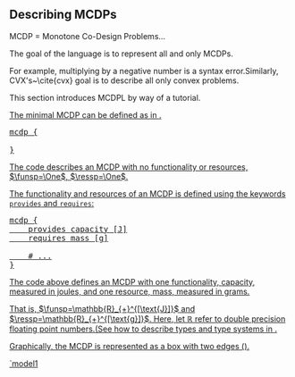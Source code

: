 
## Describing MCDPs

MCDP = Monotone Co-Design Problems...

The goal of the language is to represent all and only MCDPs.

For example, multiplying by a negative number is a syntax error.<footnote>Similarly, CVX's~\cite{cvx} goal is to describe all only convex problems.</footnote>

This section introduces MCDPL by way of a tutorial.

<a href='#this-does-not-exist'/>

The minimal MCDP can be defined as in <a href="#code:empty"/>.


<pre class='mcdp' id='empty' figure-id='code:empty'>
mcdp {

}
</pre>

The code describes an MCDP with no functionality or resources,
$\funsp=\One$, $\ressp=\One$.


The functionality and resources of an MCDP is defined using
the keywords <code>provides</code> and <code>requires</code>:

<pre class='mcdp' id='model1' figure-id='code:model1'>
mcdp {
	provides capacity [J]
	requires mass [g]

	# ...
}
</pre>

The code above defines an MCDP with one functionality, <f>capacity</f>, measured in joules,
and one resource, <r>mass</r>, measured in grams.

That is, $\funsp=\mathbb{R}_{+}^{[\text{J}]}$ and $\ressp=\mathbb{R}_{+}^{[\text{g}]}$. Here, let $\mathbb{R}$ refer to double precision floating point numbers.<footnote>(See how to describe types and type systems in <a href='#sec:types'/>.</footnote>

Graphically, the
MCDP is represented as a box with two edges (<a href="#fig:some"/>).


<render class='ndp_graph_templatized' figure-id="fig:some">
	`model1
</render>
<!--
	The MCDP defined above is, however, unusable, because we have
	not specified how ``capacity`` and ``mass`` relate to one another.
	Graphically, this is represented using purple unconnected arrows:

	<pre class='ndp_graph_expand'>`model1</pre>
-->

### Constant functionality and resources

The MCDP in <a href="#code:model1"/> is not complete, as we have not
defined what constraints <f>capacity</f> and <r>mass</r> must satisfy.

<a href='#code:model2'/> is a minimal example of a complete MCDP.
We have given hard bounds to both <f>capacity</f> and <r>mass</r>.

<col2>
	<pre class='mcdp' id='model2' figure-id="code:model2">
	mcdp {
		provides capacity [J]
		requires mass [g]

		provided capacity ≼ 500 J
		required mass ≽ 100g
	}
	</pre>
	<render class='ndp_graph_enclosed' figure-id="fig:model2">`model2</render>
</col2>

### Querying the model


It is possible to query this minimal example. For example:

	$ mcdp-solve minimal 400J

The answer is:

	Minimal resources needed: mass = ↑ 100 g


If we ask for more than the MCDP can provide:

	$ mcdp-solve minimal 600J

we obtain no solutions (the empty set):

	Minimal resources needed: mass = ↑ {}


### Describing relations between functionality and resources

In MCDPs, functionality and resources can depend on each other using
any monotone relations.

The language MCDPL contains as primitives addition,
multiplication, and division. For example, we can describe a linear relation between
mass and capacity, given by the specific energy, using the following line:

<pre class='mcdp_statements'>
	ρ = 4 J / g
	required mass ≽ provided capacity / ρ
</pre>

In the graphical representation (<a href="#fig:model4"/>), there is now
a connection between <f>capacity</f> and <r>mass</r>, with a DP that
multiplies by the inverse of the specific energy.


<col2>
		<pre class='mcdp' id='model4'>
		mcdp {
			provides capacity [J]
			requires mass [g]

			# specific energy
			ρ = 4 J / g
			required mass ≽ provided capacity / ρ
		}
		</pre>
		<render class='ndp_graph_enclosed'
			figure-id='fig:model4'>`model4</render>
</col2>



### Units

PyMCDP is picky about units. It will complain if any operation does
not have the required dimensionality. However, as long as the dimensionality
is correct, it will automatically convert to and from equivalent units.
For example, in <a href="#code:conversion"/> the specific energy given
in <mcdp-poset>kWh/kg</mcdp-poset>. The two MCDPs are equivalent. PyMCDP will take care of
the conversions that are needed, and will introduce a conversion from
<mcdp-poset>J*kg/kWh</mcdp-poset> to <mcdp-poset>g</mcdp-poset> (<a href="#fig:conversion"/>).

TODO: add pointers to problems with conversions: Glimli Glider, Ariane?

For example, this is the same example with the specific
energy given in <mcdp-poset>kWh/kg</mcdp-poset>.


<col2>
		<pre class='mcdp' id='model5' figure-id='code:conversion'
		figure-caption='Automatic conversion among g, kg, J, kWh'>
		mcdp {
			provides capacity [J]
			requires mass [g]

			# specific energy
			ρ = 200 kWh / kg
			required mass ≽ provided capacity / ρ
		}
		</pre>
		<render class='ndp_graph_enclosed_TB' figure-id="fig:conversion">`model5</render>
</col2>
